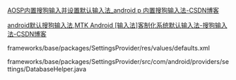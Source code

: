 [AOSP内置搜狗输入并设置默认输入法_android p 内置搜狗输入法-CSDN博客](https://blog.csdn.net/Android_machong/article/details/132758063)

[android默认搜狗输入法,MTK Android [输入法]客制化系统默认输入法-搜狗输入法-CSDN博客](https://blog.csdn.net/weixin_39918084/article/details/117683151?spm=1001.2101.3001.6650.4&utm_medium=distribute.pc_relevant.none-task-blog-2%7Edefault%7ECTRLIST%7ERate-4-117683151-blog-132758063.235%5Ev43%5Epc_blog_bottom_relevance_base7&depth_1-utm_source=distribute.pc_relevant.none-task-blog-2%7Edefault%7ECTRLIST%7ERate-4-117683151-blog-132758063.235%5Ev43%5Epc_blog_bottom_relevance_base7&utm_relevant_index=9)

frameworks/base/packages/SettingsProvider/res/values/defaults.xml

frameworks/base/packages/SettingsProvider/src/com/android/providers/settings/DatabaseHelper.java